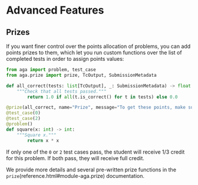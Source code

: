 # Advanced Features

## Prizes

If you want finer control over the points allocation of problems, you can add
points prizes to them, which let you run custom functions over the list of
completed tests in order to assign points values:

```python
from aga import problem, test_case
from aga.prize import prize, TcOutput, SubmissionMetadata

def all_correct(tests: list[TcOutput], _: SubmissionMetadata) -> float:
    """Check that all tests passed."""
		return 1.0 if all(t.is_correct() for t in tests) else 0.0

@prize(all_correct, name="Prize", message="To get these points, make sure all tests pass.")
@test_case(0)
@test_case(2)
@problem()
def square(x: int) -> int:
    """Square x."""
		return x * x
```

If only one of the `0` or `2` test cases pass, the student will receive 1/3
credit for this problem. If both pass, they will receive full credit.

We provide more details and several pre-written prize functions in the
`prize`(reference.html#module-aga.prize) documentation.
